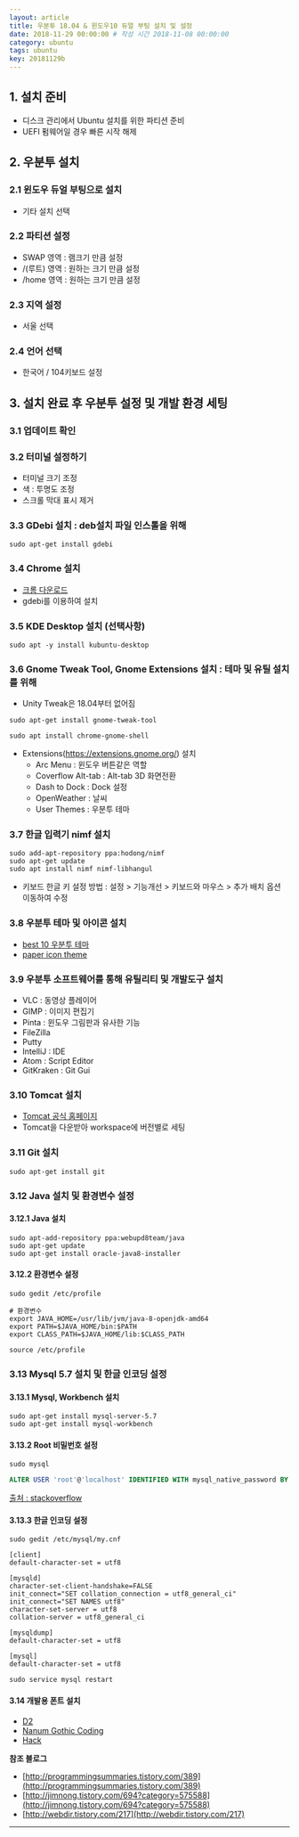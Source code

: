 ```yaml
---
layout: article
title: 우분투 18.04 & 윈도우10 듀얼 부팅 설치 및 설정
date: 2018-11-29 00:00:00 # 작성 시간 2018-11-08 00:00:00
category: ubuntu
tags: ubuntu
key: 20181129b
---
```



## 1. 설치 준비

- 디스크 관리에서 Ubuntu 설치를 위한 파티션 준비
- UEFI 펌웨어일 경우 빠른 시작 해제

## 2. 우분투 설치

### 2.1 윈도우 듀얼 부팅으로 설치
- 기타 설치 선택

### 2.2 파티션 설정
- SWAP 영역 : 램크기 만큼 설정
- /(루트) 영역 : 원하는 크기 만큼 설정
- /home 영역 : 원하는 크기 만큼 설정

### 2.3 지역 설정
- 서울 선택

### 2.4 언어 선택
- 한국어 / 104키보드 설정

## 3. 설치 완료 후 우분투 설정 및 개발 환경 세팅

### 3.1 업데이트 확인

### 3.2 터미널 설정하기

- 터미널 크기 조정
- 색 : 투명도 조정
- 스크롤 막대 표시 제거

### 3.3 GDebi 설치 : deb설치 파일 인스톨을 위해

```shell
sudo apt-get install gdebi
```

### 3.4 Chrome 설치

- [크롬 다운로드](https://www.google.co.kr/chrome/index.html)
- gdebi를 이용하여 설치

### 3.5 KDE Desktop 설치 (선택사항)

```shell
sudo apt -y install kubuntu-desktop
```

### 3.6 Gnome Tweak Tool, Gnome Extensions 설치 : 테마 및 유틸 설치를 위해

- Unity Tweak은 18.04부터 없어짐

```shell
sudo apt-get install gnome-tweak-tool
```

```shell
sudo apt install chrome-gnome-shell
```

- Extensions(https://extensions.gnome.org/) 설치
  - Arc Menu : 윈도우 버튼같은 역할
  - Coverflow Alt-tab : Alt-tab 3D 화면전환
  - Dash to Dock : Dock 설정
  - OpenWeather : 날씨
  - User Themes : 우분투 테마

### 3.7 한글 입력기 nimf 설치

```shell
sudo add-apt-repository ppa:hodong/nimf
sudo apt-get update
sudo apt install nimf nimf-libhangul
```

- 키보드 한글 키 설정 방법 : 설정 > 기능개선 > 키보드와 마우스 > 추가 배치 옵션 이동하여 수정

### 3.8 우분투 테마 및 아이콘 설치

- [best 10 우분투 테마](https://www.omgubuntu.co.uk/2017/11/best-gtk-themes-for-ubuntu)
- [paper icon theme](https://snwh.org/paper/download)

### 3.9 우분투 소프트웨어를 통해 유틸리티 및 개발도구 설치
- VLC : 동영상 플레이어
- GIMP : 이미지 편집기
- Pinta : 윈도우 그림판과 유사한 기능
- FileZilla
- Putty
- IntelliJ : IDE
- Atom : Script Editor
- GitKraken : Git Gui

### 3.10 Tomcat 설치

- [Tomcat 공식 홈페이지](http://tomcat.apache.org/)
- Tomcat을 다운받아 workspace에 버전별로 세팅


### 3.11 Git 설치

```shell
sudo apt-get install git
```

### 3.12 Java 설치 및 환경변수 설정

#### 3.12.1 Java 설치

```shell
sudo apt-add-repository ppa:webupd8team/java
sudo apt-get update
sudo apt-get install oracle-java8-installer
```

#### 3.12.2 환경변수 설정

```shell
sudo gedit /etc/profile
```

```shell
# 환경변수
export JAVA_HOME=/usr/lib/jvm/java-8-openjdk-amd64
export PATH=$JAVA_HOME/bin:$PATH
export CLASS_PATH=$JAVA_HOME/lib:$CLASS_PATH
```

```shell
source /etc/profile
```

### 3.13 Mysql 5.7 설치 및 한글 인코딩 설정

#### 3.13.1 Mysql, Workbench 설치

```shell
sudo apt-get install mysql-server-5.7
sudo apt-get install mysql-workbench
```

#### 3.13.2 Root 비밀번호 설정

```shell
sudo mysql
```

```sql
ALTER USER 'root'@'localhost' IDENTIFIED WITH mysql_native_password BY 'your_new_password';
```

[출처 : stackoverflow](https://stackoverflow.com/questions/25777943/failed-to-connect-to-mysql-at-127-0-0-13306-with-user-root-access-denied-for-us)

#### 3.13.3 한글 인코딩 설정

```shell
sudo gedit /etc/mysql/my.cnf
```

```
[client]
default-character-set = utf8

[mysqld]
character-set-client-handshake=FALSE
init_connect="SET collation_connection = utf8_general_ci"
init_connect="SET NAMES utf8"
character-set-server = utf8
collation-server = utf8_general_ci

[mysqldump]
default-character-set = utf8

[mysql]
default-character-set = utf8
```

```shell
sudo service mysql restart
```


#### 3.14 개발용 폰트 설치

- [D2](https://github.com/naver/d2codingfont)
- [Nanum Gothic Coding](https://github.com/naver/nanumfont/blob/master/README.md)
- [Hack](https://sourcefoundry.org/hack/)


**참조 블로그**

- [http://programmingsummaries.tistory.com/389](http://programmingsummaries.tistory.com/389)
- [http://jimnong.tistory.com/694?category=575588](http://jimnong.tistory.com/694?category=575588)
- [http://webdir.tistory.com/217](http://webdir.tistory.com/217)

---

